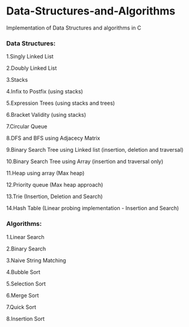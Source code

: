 # Data-Structures-and-Algorithms
Implementation of Data Structures and algorithms in C


### Data Structures:

1.Singly Linked List

2.Doubly Linked List

3.Stacks

4.Infix to Postfix (using stacks)

5.Expression Trees (using stacks and trees)

6.Bracket Validity (using stacks)

7.Circular Queue

8.DFS and BFS using Adjacecy Matrix

9.Binary Search Tree using Linked list (insertion, deletion and traversal)

10.Binary Search Tree using Array (insertion and traversal only)

11.Heap using array (Max heap)

12.Priority queue (Max heap approach)

13.Trie (Insertion, Deletion and Search)

14.Hash Table (Linear probing implementation - Insertion and Search)

### Algorithms:

1.Linear Search

2.Binary Search

3.Naive String Matching

4.Bubble Sort

5.Selection Sort

6.Merge Sort

7.Quick Sort

8.Insertion Sort